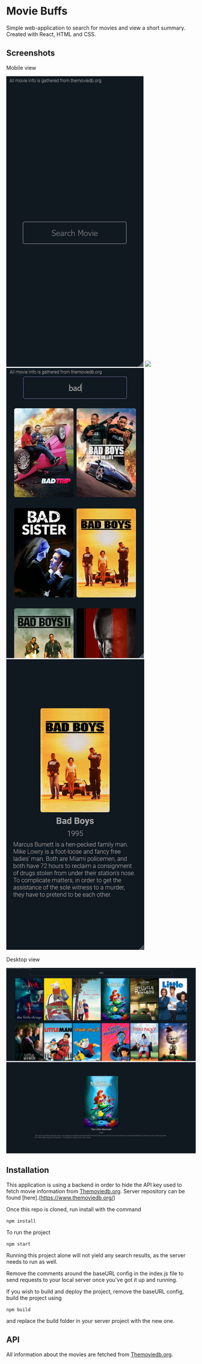 # Movie Buffs

Simple web-application to search for movies and view a short summary.
Created with React, HTML and CSS. 

## Screenshots

Mobile view

![Search bar](./screenshots/mob1.PNG)
![](./screenshot.jpg)
![Search page](./screenshots/mob2.PNG)
![Summary page](./screenshots/mob3.PNG)

Desktop view

![Search page](./screenshots/desk1.PNG)
![Summary page](./screenshots/desk2.PNG)

## Installation 

This application is using a backend in order to hide the API key used to fetch movie information from [Themoviedb.org](https://www.themoviedb.org/).
Server repository can be found [here].(https://www.themoviedb.org/)

Once this repo is cloned, run install with the command
```
npm install
```

To run the project
```
npm start
```

Running this project alone will not yield any search results, as the server needs to run as well. 

Remove the comments around the baseURL config in the index.js file to send requests to your local server
once you've got it up and running. 

If you wish to build and deploy the project, remove the baseURL config, build the project using
```
npm build
```
and replace the build folder in your server project with the new one. 

## API

All information about the movies are fetched from [Themoviedb.org](https://www.themoviedb.org/).